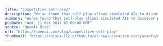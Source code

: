 ```yaml
---
title: "Competitive self-play"
description: "We’ve found that self-play allows simulated AIs to discover physical skills like tackling, ducking, faking, kicking, catching, and diving for the ball, without explicitly designing an environment with these skills in mind. Self-play ensures that the environment is always the right difficulty for an AI to improve. Taken alongside our Dota 2 self-play results, we have increasing confidence that self-play will be a core part of powerful AI systems in the future."
summary: "We’ve found that self-play allows simulated AIs to discover physical skills like tackling, ducking, faking, kicking, catching, and diving for the ball, without explicitly designing an environment with these skills in mind. Self-play ensures that the environment is always the right difficulty for an AI to improve. Taken alongside our Dota 2 self-play results, we have increasing confidence that self-play will be a core part of powerful AI systems in the future."
pubDate: "Wed, 11 Oct 2017 07:00:00 GMT"
source: "OpenAI Blog"
url: "https://openai.com/blog/competitive-self-play"
thumbnail: "https://raisex-llc.github.io/ai-news-curation-site/assets/openai_logo.png"
---
```


